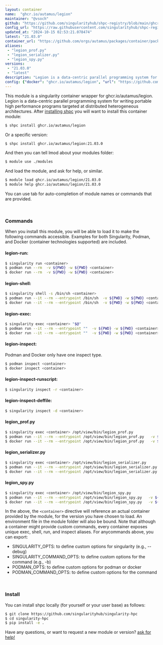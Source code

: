 ```yaml
---
layout: container
name:  "ghcr.io/autamus/legion"
maintainer: "@vsoch"
github: "https://github.com/singularityhub/shpc-registry/blob/main/ghcr.io/autamus/legion/container.yaml"
config_url: "https://raw.githubusercontent.com/singularityhub/shpc-registry/main/ghcr.io/autamus/legion/container.yaml"
updated_at: "2024-10-15 02:53:21.078474"
latest: "21.03.0"
container_url: "https://github.com/orgs/autamus/packages/container/package/legion"
aliases:
 - "legion_prof.py"
 - "legion_serializer.py"
 - "legion_spy.py"
versions:
 - "21.03.0"
 - "latest"
description: "Legion is a data-centric parallel programming system for writing portable high performance programs targeted at distributed heterogeneous architectures."
config: {"docker": "ghcr.io/autamus/legion", "url": "https://github.com/orgs/autamus/packages/container/package/legion", "maintainer": "@vsoch", "description": "Legion is a data-centric parallel programming system for writing portable high performance programs targeted at distributed heterogeneous architectures.", "latest": {"21.03.0": "sha256:86251e961b1c9a01954bbfd123c7e69a4cf8a70014f586beac9365ca9e4a3e1c"}, "tags": {"21.03.0": "sha256:86251e961b1c9a01954bbfd123c7e69a4cf8a70014f586beac9365ca9e4a3e1c", "latest": "sha256:86251e961b1c9a01954bbfd123c7e69a4cf8a70014f586beac9365ca9e4a3e1c"}, "aliases": {"legion_prof.py": "/opt/view/bin/legion_prof.py", "legion_serializer.py": "/opt/view/bin/legion_serializer.py", "legion_spy.py": "/opt/view/bin/legion_spy.py"}}
---
```


This module is a singularity container wrapper for ghcr.io/autamus/legion.
Legion is a data-centric parallel programming system for writing portable high performance programs targeted at distributed heterogeneous architectures.
After [installing shpc](#install) you will want to install this container module:


```bash
$ shpc install ghcr.io/autamus/legion
```

Or a specific version:

```bash
$ shpc install ghcr.io/autamus/legion:21.03.0
```

And then you can tell lmod about your modules folder:

```bash
$ module use ./modules
```

And load the module, and ask for help, or similar.

```bash
$ module load ghcr.io/autamus/legion/21.03.0
$ module help ghcr.io/autamus/legion/21.03.0
```

You can use tab for auto-completion of module names or commands that are provided.

<br>

### Commands

When you install this module, you will be able to load it to make the following commands accessible.
Examples for both Singularity, Podman, and Docker (container technologies supported) are included.

#### legion-run:

```bash
$ singularity run <container>
$ podman run --rm  -v ${PWD} -w ${PWD} <container>
$ docker run --rm  -v ${PWD} -w ${PWD} <container>
```

#### legion-shell:

```bash
$ singularity shell -s /bin/sh <container>
$ podman run --it --rm --entrypoint /bin/sh  -v ${PWD} -w ${PWD} <container>
$ docker run --it --rm --entrypoint /bin/sh  -v ${PWD} -w ${PWD} <container>
```

#### legion-exec:

```bash
$ singularity exec <container> "$@"
$ podman run --it --rm --entrypoint ""  -v ${PWD} -w ${PWD} <container> "$@"
$ docker run --it --rm --entrypoint ""  -v ${PWD} -w ${PWD} <container> "$@"
```

#### legion-inspect:

Podman and Docker only have one inspect type.

```bash
$ podman inspect <container>
$ docker inspect <container>
```

#### legion-inspect-runscript:

```bash
$ singularity inspect -r <container>
```

#### legion-inspect-deffile:

```bash
$ singularity inspect -d <container>
```


#### legion_prof.py

```bash
$ singularity exec <container> /opt/view/bin/legion_prof.py
$ podman run --it --rm --entrypoint /opt/view/bin/legion_prof.py   -v ${PWD} -w ${PWD} <container> -c " $@"
$ docker run --it --rm --entrypoint /opt/view/bin/legion_prof.py   -v ${PWD} -w ${PWD} <container> -c " $@"
```


#### legion_serializer.py

```bash
$ singularity exec <container> /opt/view/bin/legion_serializer.py
$ podman run --it --rm --entrypoint /opt/view/bin/legion_serializer.py   -v ${PWD} -w ${PWD} <container> -c " $@"
$ docker run --it --rm --entrypoint /opt/view/bin/legion_serializer.py   -v ${PWD} -w ${PWD} <container> -c " $@"
```


#### legion_spy.py

```bash
$ singularity exec <container> /opt/view/bin/legion_spy.py
$ podman run --it --rm --entrypoint /opt/view/bin/legion_spy.py   -v ${PWD} -w ${PWD} <container> -c " $@"
$ docker run --it --rm --entrypoint /opt/view/bin/legion_spy.py   -v ${PWD} -w ${PWD} <container> -c " $@"
```



In the above, the `<container>` directive will reference an actual container provided
by the module, for the version you have chosen to load. An environment file in the
module folder will also be bound. Note that although a container
might provide custom commands, every container exposes unique exec, shell, run, and
inspect aliases. For anycommands above, you can export:

 - SINGULARITY_OPTS: to define custom options for singularity (e.g., --debug)
 - SINGULARITY_COMMAND_OPTS: to define custom options for the command (e.g., -b)
 - PODMAN_OPTS: to define custom options for podman or docker
 - PODMAN_COMMAND_OPTS: to define custom options for the command

<br>

### Install

You can install shpc locally (for yourself or your user base) as follows:

```bash
$ git clone https://github.com/singularityhub/singularity-hpc
$ cd singularity-hpc
$ pip install -e .
```

Have any questions, or want to request a new module or version? [ask for help!](https://github.com/singularityhub/singularity-hpc/issues)